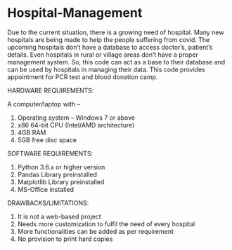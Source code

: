 # Hospital-Management
Due to the current situation, there is a growing need of hospital. Many new hospitals are being made to help the people suffering from covid. The upcoming hospitals don’t have a database to access doctor’s, patient’s details. Even hospitals in rural or village areas don’t have a proper management system. So, this code can act as a base to their database and can be used by hospitals in managing their data. This code provides appointment for PCR test and blood donation camp.

HARDWARE REQUIREMENTS:

A computer/laptop with –
1) Operating system – Windows 7 or above
2) x86 64-bit CPU (Intel/AMD architecture)
3) 4GB RAM
4) 5GB free disc space

SOFTWARE REQUIREMENTS:
1) Python 3.6.x or higher version
2) Pandas Library preinstalled
3) Matplotlib Library preinstalled
4) MS-Office installed

DRAWBACKS/LIMITATIONS:
1) It is not a web-based project
2) Needs more customization to fulfil the need of every hospital
3) More functionalities can be added as per requirement
4) No provision to print hard copies
